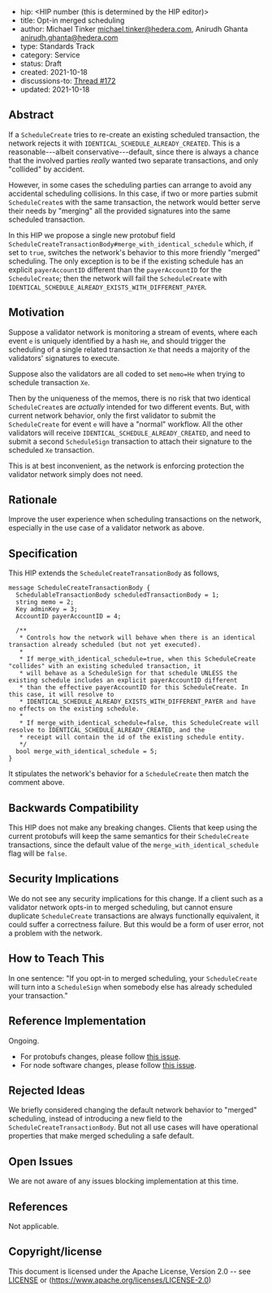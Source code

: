 - hip: <HIP number (this is determined by the HIP editor)>
- title: Opt-in merged scheduling
- author: Michael Tinker <michael.tinker@hedera.com>, Anirudh Ghanta <anirudh.ghanta@hedera.com>
- type: Standards Track
- category: Service
- status: Draft
- created: 2021-10-18
- discussions-to: <a href="https://github.com/hashgraph/hedera-improvement-proposal/discussions/172">Thread #172</a>
- updated: 2021-10-18

## Abstract

If a `ScheduleCreate` tries to re-create an existing scheduled transaction, the network rejects 
it with `IDENTICAL_SCHEDULE_ALREADY_CREATED`. This is a reasonable---albeit conservative---default, 
since there is always a chance that the involved parties _really_ wanted two separate transactions, 
and only "collided" by accident.

However, in some cases the scheduling parties can arrange to avoid any accidental scheduling 
collisions. In this case, if two or more parties submit `ScheduleCreate`s with the same transaction, 
the network would better serve their needs by "merging" all the provided signatures into the same 
scheduled transaction.

In this HIP we propose a single new protobuf field `ScheduleCreateTransactionBody#merge_with_identical_schedule`
which, if set to `true`, switches the network's behavior to this more friendly "merged" scheduling. The only 
exception is to be if the existing schedule has an explicit `payerAccountID` different than the `payerAccountID` 
for the `ScheduleCreate`; then the network will fail the `ScheduleCreate` with
`IDENTICAL_SCHEDULE_ALREADY_EXISTS_WITH_DIFFERENT_PAYER`.

## Motivation

Suppose a validator network is monitoring a stream of events, where each event `e` is uniquely identified
by a hash `He`, and should trigger the scheduling of a single related transaction `Xe` that needs a majority 
of the validators' signatures to execute. 

Suppose also the validators are all coded to set `memo=He` when trying to schedule transaction `Xe`.

Then by the uniqueness of the memos, there is no risk that two identical `ScheduleCreate`s are 
_actually_ intended for two different events. But, with current network behavior, only the first 
validator to submit the `ScheduleCreate` for event `e` will have a "normal" workflow. All the other 
validators will receive `IDENTICAL_SCHEDULE_ALREADY_CREATED`, and need to submit a second `ScheduleSign` 
transaction to attach their signature to the scheduled `Xe` transaction.

This is at best inconvenient, as the network is enforcing protection the validator network simply does 
not need.

## Rationale

Improve the user experience when scheduling transactions on the network, especially in the use case
of a validator network as above.

## Specification

This HIP extends the `ScheduleCreateTransationBody` as follows,
```
message ScheduleCreateTransactionBody {
  SchedulableTransactionBody scheduledTransactionBody = 1;
  string memo = 2;
  Key adminKey = 3;
  AccountID payerAccountID = 4;

  /** 
   * Controls how the network will behave when there is an identical transaction already scheduled (but not yet executed).
   * 
   * If merge_with_identical_schedule=true, when this ScheduleCreate "collides" with an existing scheduled transaction, it 
   * will behave as a ScheduleSign for that schedule UNLESS the existing schedule includes an explicit payerAccountID different 
   * than the effective payerAccountID for this ScheduleCreate. In this case, it will resolve to 
   * IDENTICAL_SCHEDULE_ALREADY_EXISTS_WITH_DIFFERENT_PAYER and have no effects on the existing schedule.
   * 
   * If merge_with_identical_schedule=false, this ScheduleCreate will resolve to IDENTICAL_SCHEDULE_ALREADY_CREATED, and the 
   * receipt will contain the id of the existing schedule entity.
   */
  bool merge_with_identical_schedule = 5;
}
```

It stipulates the network's behavior for a `ScheduleCreate` then match the comment above.

## Backwards Compatibility

This HIP does not make any breaking changes. Clients that keep using the current protobufs will 
keep the same semantics for their `ScheduleCreate` transactions, since the default value of the
`merge_with_identical_schedule` flag will be `false`.

## Security Implications

We do not see any security implications for this change. If a client such as a validator network 
opts-in to merged scheduling, but cannot ensure duplicate `ScheduleCreate` transactions are 
always functionally equivalent, it could suffer a correctness failure. But this would be a form 
of user error, not a problem with the network.

## How to Teach This

In one sentence: "If you opt-in to merged scheduling, your `ScheduleCreate` will turn into a 
`ScheduleSign` when somebody else has already scheduled your transaction."

## Reference Implementation

Ongoing.
- For protobufs changes, please follow [this issue](https://github.com/hashgraph/hedera-protobufs/pull/98).
- For node software changes, please follow [this issue](https://github.com/hashgraph/hedera-services/issues/2269).

## Rejected Ideas

We briefly considered changing the default network behavior to "merged" scheduling, instead of 
introducing a new field to the `ScheduleCreateTransactionBody`. But not all use cases will have
operational properties that make merged scheduling a safe default.

## Open Issues

We are not aware of any issues blocking implementation at this time.

## References

Not applicable.

## Copyright/license

This document is licensed under the Apache License, Version 2.0 -- see [LICENSE](../LICENSE) or (https://www.apache.org/licenses/LICENSE-2.0)
